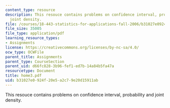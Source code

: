 ```yaml
---
content_type: resource
description: This resouce contains problems on confidence interval, probability and
  joint density.
file: /courses/18-443-statistics-for-applications-fall-2006/b31027e0924f20e5a2c79e20d15911ab_home3.pdf
file_size: 35005
file_type: application/pdf
learning_resource_types:
- Assignments
license: https://creativecommons.org/licenses/by-nc-sa/4.0/
ocw_type: OCWFile
parent_title: Assignments
parent_type: CourseSection
parent_uid: d66fc828-3b96-fef1-ed7b-14a84b5fa47a
resourcetype: Document
title: home3.pdf
uid: b31027e0-924f-20e5-a2c7-9e20d15911ab
---
```

This resouce contains problems on confidence interval, probability and joint density.